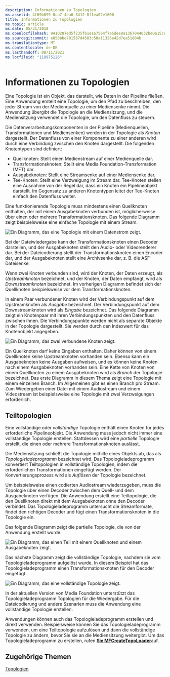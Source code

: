```yaml
---
description: Informationen zu Topologien
ms.assetid: 4f69b099-0ca7-4ea6-8412-0f1ea02e1600
title: Informationen zu Topologien
ms.topic: article
ms.date: 05/31/2018
ms.openlocfilehash: 9410207ed5f235f61e167564f7a5dee8a1367044032be0a15cef9ac3b95fb9e0
ms.sourcegitcommit: e858bbe701567d4583c50a11326e42d7ea51804b
ms.translationtype: MT
ms.contentlocale: de-DE
ms.lasthandoff: 08/11/2021
ms.locfileid: "118975126"
---
```

# <a name="about-topologies"></a>Informationen zu Topologien

Eine Topologie ist ein Objekt, das darstellt, wie Daten in der Pipeline fließen. Eine Anwendung erstellt eine Topologie, um den Pfad zu beschreiben, den jeder Stream von der Medienquelle zu einer Mediensenke nimmt. Die Anwendung übergibt die Topologie an die Mediensitzung, und die Mediensitzung verwendet die Topologie, um den Datenfluss zu steuern.

Die Datenverarbeitungskomponenten in der Pipeline (Medienquellen, Transformationen und Mediensenken) werden in der Topologie als *Knoten* dargestellt. Der Datenfluss von einer Komponente zu einer anderen wird durch eine Verbindung zwischen den Knoten dargestellt. Die folgenden Knotentypen sind definiert:

-   Quellknoten: Stellt einen Medienstream auf einer Medienquelle dar.
-   Transformationsknoten: Stellt eine Media Foundation-Transformation (MFT) dar.
-   Ausgabeknoten: Stellt eine Streamsenke auf einer Mediensenke dar.
-   Tee-Knoten: Stellt eine Verzweigung im Stream dar. Tee-Knoten stellen eine Ausnahme von der Regel dar, dass ein Knoten ein Pipelineobjekt darstellt. Im Gegensatz zu anderen Knotentypen leitet der Tee-Knoten einfach den Datenfluss weiter.

Eine funktionierende Topologie muss mindestens einen Quellknoten enthalten, der mit einem Ausgabeknoten verbunden ist, möglicherweise über einen oder mehrere Transformationsknoten. Das folgende Diagramm zeigt beispielsweise eine einfache Topologie mit einem Stream.

![Ein Diagramm, das eine Topologie mit einem Datenstrom zeigt.](images/topology01.png)

Bei der Dateiwiedergabe kann der Transformationsknoten einen Decoder darstellen, und der Ausgabeknoten stellt den Audio- oder Videorenderer dar. Bei der Dateicodierung stellt der Transformationsknoten einen Encoder dar, und der Ausgabeknoten stellt eine Archivsenke dar, z. B. die ASF-Dateisenke.

Wenn zwei Knoten verbunden sind, wird der Knoten, der Daten erzeugt, als *Upstreamknoten* bezeichnet, und der Knoten, der Daten empfängt, wird als *Downstreamknoten* bezeichnet. Im vorherigen Diagramm befindet sich der Quellknoten beispielsweise vor dem Transformationsknoten.

In einem Paar verbundener Knoten wird der Verbindungspunkt auf dem Upstreamknoten als *Ausgabe* bezeichnet. Der Verbindungspunkt auf dem Downstreamknoten wird als *Eingabe* bezeichnet. Das folgende Diagramm zeigt ein Knotenpaar mit ihren Verbindungspunkten und den Datenfluss zwischen ihnen. Die Verbindungspunkte werden nicht als separate Objekte in der Topologie dargestellt. Sie werden durch den Indexwert für das Knotenobjekt angegeben.

![Ein Diagramm, das zwei verbundene Knoten zeigt.](images/topology04.png)

Ein Quellknoten darf keine Eingaben enthalten. Daher können von einem Quellknoten keine Upstreamknoten vorhanden sein. Ebenso kann ein Ausgabeknoten keine Ausgaben aufweisen, und es können keine Knoten nach einem Ausgabeknoten vorhanden sein. Eine Kette von Knoten von einem Quellknoten zu einem Ausgabeknoten wird als *Branch* der Topologie bezeichnet. Das erste Diagramm in diesem Thema zeigt eine Topologie mit einem einzelnen Branch. Im Allgemeinen gibt es einen Branch pro Stream. Zum Wiedergeben einer Datei mit einem Audiostream und einem Videostream ist beispielsweise eine Topologie mit zwei Verzweigungen erforderlich.

## <a name="partial-topologies"></a>Teiltopologien

Eine vollständige oder *vollständige* Topologie enthält einen Knoten für jedes erforderliche Pipelineobjekt. Die Anwendung muss jedoch nicht immer eine vollständige Topologie erstellen. Stattdessen wird eine *partielle* Topologie erstellt, die einen oder mehrere Transformationsknoten auslässt.

Die Mediensitzung schließt die Topologie mithilfe eines Objekts ab, das als *Topologieladeprogramm* bezeichnet wird. Das Topologieladeprogramm konvertiert Teiltopologien in vollständige Topologien, indem die erforderlichen Transformationen eingefügt werden. Der Konvertierungsprozess wird als *Auflösen* der Topologie bezeichnet.

Um beispielsweise einen codierten Audiostream wiederzugeben, muss die Topologie über einen Decoder zwischen dem Quell- und dem Ausgabeknoten verfügen. Die Anwendung erstellt eine Teiltopologie, die den Quellknoten direkt mit dem Ausgabeknoten ohne den Decoder verbindet. Das Topologieladeprogramm untersucht die Streamformate, findet den richtigen Decoder und fügt einen Transformationsknoten in die Topologie ein.

Das folgende Diagramm zeigt die partielle Topologie, die von der Anwendung erstellt wurde.

![Ein Diagramm, das einen Teil mit einem Quellknoten und einem Ausgabeknoten zeigt.](images/topology02.png)

Das nächste Diagramm zeigt die vollständige Topologie, nachdem sie vom Topologieladeprogramm aufgelöst wurde. In diesem Beispiel hat das Topologieladeprogramm einen Transformationsknoten für den Decoder eingefügt.

![Ein Diagramm, das eine vollständige Topologie zeigt.](images/topology03.png)

In der aktuellen Version von Media Foundation unterstützt das Topologieladeprogramm Topologien für die Wiedergabe. Für die Dateicodierung und andere Szenarien muss die Anwendung eine vollständige Topologie erstellen.

Anwendungen können auch das Topologieladeprogramm erstellen und direkt verwenden. Beispielsweise können Sie das Topologieladeprogramm verwenden, um eine Teiltopologie aufzulösen und dann die vollständige Topologie zu ändern, bevor Sie sie an die Mediensitzung weitergibt. Um das Topologieladeprogramm zu erstellen, rufen [**Sie MFCreateTopoLoader**](/windows/desktop/api/mfidl/nf-mfidl-mfcreatetopoloader)auf.

## <a name="related-topics"></a>Zugehörige Themen

<dl> <dt>

[Topologien](topologies.md)
</dt> </dl>

 

 




